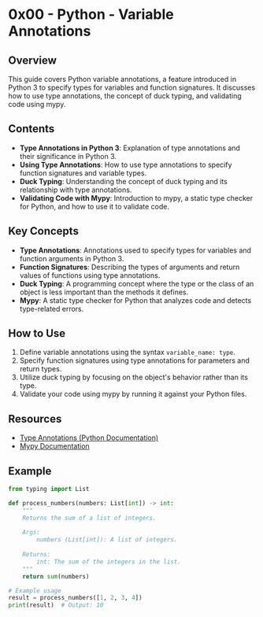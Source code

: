 # 0x00 - Python - Variable Annotations

## Overview

This guide covers Python variable annotations, a feature introduced in Python 3 to specify types for variables and function signatures. It discusses how to use type annotations, the concept of duck typing, and validating code using mypy.

## Contents

- **Type Annotations in Python 3**: Explanation of type annotations and their significance in Python 3.
- **Using Type Annotations**: How to use type annotations to specify function signatures and variable types.
- **Duck Typing**: Understanding the concept of duck typing and its relationship with type annotations.
- **Validating Code with Mypy**: Introduction to mypy, a static type checker for Python, and how to use it to validate code.

## Key Concepts

- **Type Annotations**: Annotations used to specify types for variables and function arguments in Python 3.
- **Function Signatures**: Describing the types of arguments and return values of functions using type annotations.
- **Duck Typing**: A programming concept where the type or the class of an object is less important than the methods it defines.
- **Mypy**: A static type checker for Python that analyzes code and detects type-related errors.

## How to Use

1. Define variable annotations using the syntax `variable_name: type`.
2. Specify function signatures using type annotations for parameters and return types.
3. Utilize duck typing by focusing on the object's behavior rather than its type.
4. Validate your code using mypy by running it against your Python files.

## Resources

- [Type Annotations (Python Documentation)](https://docs.python.org/3/library/typing.html)
- [Mypy Documentation](https://mypy.readthedocs.io/en/stable/)

## Example

```python
from typing import List

def process_numbers(numbers: List[int]) -> int:
    """
    Returns the sum of a list of integers.
    
    Args:
        numbers (List[int]): A list of integers.
    
    Returns:
        int: The sum of the integers in the list.
    """
    return sum(numbers)

# Example usage
result = process_numbers([1, 2, 3, 4])
print(result)  # Output: 10
